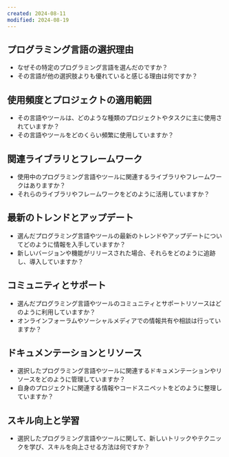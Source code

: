 ```yaml
---
created: 2024-08-11
modified: 2024-08-19
---
```

## プログラミング言語の選択理由
- なぜその特定のプログラミング言語を選んだのですか？
- その言語が他の選択肢よりも優れていると感じる理由は何ですか？
 
## 使用頻度とプロジェクトの適用範囲    
- その言語やツールは、どのような種類のプロジェクトやタスクに主に使用されていますか？
- その言語やツールをどのくらい頻繁に使用していますか？

## 関連ライブラリとフレームワーク
- 使用中のプログラミング言語やツールに関連するライブラリやフレームワークはありますか？
- それらのライブラリやフレームワークをどのように活用していますか？

## 最新のトレンドとアップデート
- 選んだプログラミング言語やツールの最新のトレンドやアップデートについてどのように情報を入手していますか？
- 新しいバージョンや機能がリリースされた場合、それらをどのように追跡し、導入していますか？

## コミュニティとサポート
- 選んだプログラミング言語やツールのコミュニティとサポートリソースはどのように利用していますか？
- オンラインフォーラムやソーシャルメディアでの情報共有や相談は行っていますか？

## ドキュメンテーションとリソース
- 選択したプログラミング言語やツールに関連するドキュメンテーションやリソースをどのように管理していますか？
- 自身のプロジェクトに関連する情報やコードスニペットをどのように整理していますか？
## スキル向上と学習
- 選択したプログラミング言語やツールに関して、新しいトリックやテクニックを学び、スキルを向上させる方法は何ですか？